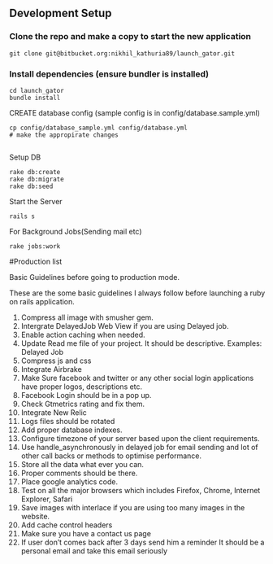 ## Development Setup

### Clone the repo and make a copy to start the new application
```
git clone git@bitbucket.org:nikhil_kathuria89/launch_gator.git
```

### Install dependencies (ensure bundler is installed)
```
cd launch_gator
bundle install
```

CREATE database config (sample config is in config/database.sample.yml)
```
cp config/database_sample.yml config/database.yml
# make the appropirate changes 


```

Setup DB
```
rake db:create
rake db:migrate
rake db:seed
```


Start the Server
```
rails s
```

For Background Jobs(Sending mail etc)
```
rake jobs:work
```


#Production list

Basic Guidelines before going to production mode.

These are the some basic guidelines I always follow before launching a ruby on rails application.

1. Compress all image with smusher gem.
2. Intergrate DelayedJob Web View if you are using Delayed job.
3. Enable action caching when needed.
4. Update Read me file of your project. It should be descriptive. Examples: Delayed Job
5. Compress js and css
6. Integrate Airbrake
7. Make Sure facebook and twitter or any other social login applications have proper logos, descriptions etc.
8. Facebook Login should be in a  pop up.
9. Check Gtmetrics rating and fix them.
10. Integrate New Relic
11. Logs files should be rotated
12. Add proper database indexes.
13. Configure timezone of your server based upon the client requirements.
14. Use handle_asynchronously in delayed job for email sending and lot of other call backs or methods to optimise performance.
15. Store all the data what ever you can.
16. Proper comments should be there.
17. Place google analytics code.
18. Test on all the major browsers which includes Firefox, Chrome, Internet Explorer, Safari
19. Save images with interlace if you are using too many images in the website.
20. Add cache control headers
21. Make sure you have a contact us page
22. If user don’t comes back after 3 days send him a reminder  It should be a personal email and take this email seriously